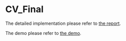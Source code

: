 # CV_Final

The detailed implementation please refer to [the report](docs/CV_Final_Report.pdf).

The demo please refer to [the demo](CV_Final_DEMO.pdf).
